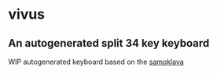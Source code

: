 # vivus
## An autogenerated split 34 key keyboard

WIP autogenerated keyboard based on the [samoklava](https://github.com/soundmonster/samoklava)
